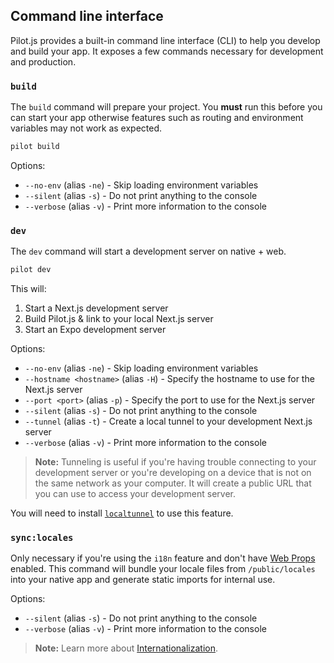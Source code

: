 ## Command line interface

Pilot.js provides a built-in command line interface (CLI) to help you develop and build your app. It exposes a few commands necessary for development and production.

### `build`

The `build` command will prepare your project. You **must** run this before you can start your app otherwise features such as routing and environment variables may not work as expected.

```bash
pilot build
```

Options:

- `--no-env` (alias `-ne`) - Skip loading environment variables
- `--silent` (alias `-s`) - Do not print anything to the console
- `--verbose` (alias `-v`) - Print more information to the console

### `dev`

The `dev` command will start a development server on native + web.

```bash
pilot dev
```

This will:

1. Start a Next.js development server
2. Build Pilot.js & link to your local Next.js server
3. Start an Expo development server

Options:

- `--no-env` (alias `-ne`) - Skip loading environment variables
- `--hostname <hostname>` (alias `-H`) - Specify the hostname to use for the Next.js server
- `--port <port>` (alias `-p`) - Specify the port to use for the Next.js server
- `--silent` (alias `-s`) - Do not print anything to the console
- `--tunnel` (alias `-t`) - Create a local tunnel to your development Next.js server
- `--verbose` (alias `-v`) - Print more information to the console

> **Note:** Tunneling is useful if you're having trouble connecting to your development server or you're developing on a device that is not on the same network as your computer. It will create a public URL that you can use to access your development server.

You will need to install [`localtunnel`](https://localtunnel.me/) to use this feature.

### `sync:locales`

Only necessary if you're using the `i18n` feature and don't have [Web Props](/docs/web-props.md) enabled. This command will bundle your locale files from `/public/locales` into your native app and generate static imports for internal use.

Options:

- `--silent` (alias `-s`) - Do not print anything to the console
- `--verbose` (alias `-v`) - Print more information to the console

> **Note:** Learn more about [Internationalization](/docs/i18n.md).

